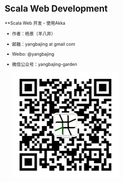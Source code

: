 # Scala Web Development

**Scala Web 开发 - 使用Akka

- 作者：杨景（羊八井）
- 邮箱：yangbajing at gmail com
- Weibo: @yangbajing
- 微信公众号：yangbajing-garden

    ![yangbajing-garden](docs/imgs/qrcode_for_gh_70b815e4a7cd_344.jpg)
